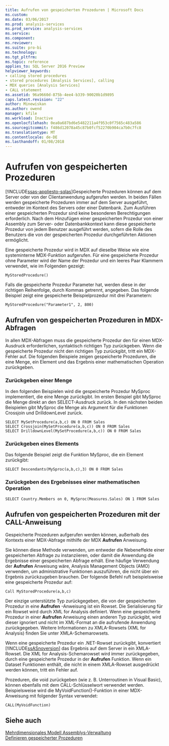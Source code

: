 ```yaml
---
title: Aufrufen von gespeicherten Prozeduren | Microsoft Docs
ms.custom: 
ms.date: 03/06/2017
ms.prod: analysis-services
ms.prod_service: analysis-services
ms.service: 
ms.component: 
ms.reviewer: 
ms.suite: pro-bi
ms.technology: 
ms.tgt_pltfrm: 
ms.topic: reference
applies_to: SQL Server 2016 Preview
helpviewer_keywords:
- calling stored procedures
- stored procedures [Analysis Services], calling
- MDX queries [Analysis Services]
- CALL statement
ms.assetid: 96a9660d-875b-4ee4-b339-90020b1d9895
caps.latest.revision: "22"
author: Minewiskan
ms.author: owend
manager: kfile
ms.workload: Inactive
ms.openlocfilehash: 0ea0a687bd6e5482211a4f953c0f7565c483a586
ms.sourcegitcommit: f486d12078a45c87b0fcf52270b904ca7b0c7fc8
ms.translationtype: MT
ms.contentlocale: de-DE
ms.lasthandoff: 01/08/2018
---
```

# <a name="calling-stored-procedures"></a>Aufrufen von gespeicherten Prozeduren
[!INCLUDE[ssas-appliesto-sqlas](../../includes/ssas-appliesto-sqlas.md)]Gespeicherte Prozeduren können auf dem Server oder von der Clientanwendung aufgerufen werden. In beiden Fällen werden gespeicherte Prozeduren immer auf dem Server ausgeführt, entweder im Kontext des Servers oder einer Datenbank. Zum Ausführen einer gespeicherten Prozedur sind keine besonderen Berechtigungen erforderlich. Nach dem Hinzufügen einer gespeicherten Prozedur von einer Assembly zum Server- oder Datenbankkontext kann diese gespeicherte Prozedur von jedem Benutzer ausgeführt werden, sofern die Rolle des Benutzers die von der gespeicherten Prozedur durchgeführten Aktionen ermöglicht.  
  
 Eine gespeicherte Prozedur wird in MDX auf dieselbe Weise wie eine systeminterne MDX-Funktion aufgerufen. Für eine gespeicherte Prozedur ohne Parameter wird der Name der Prozedur und ein leeres Paar Klammern verwendet, wie im Folgenden gezeigt:  
  
```  
MyStoredProcedure()  
```  
  
 Falls die gespeicherte Prozedur Parameter hat, werden diese in der richtigen Reihenfolge, durch Kommas getrennt, angegeben. Das folgende Beispiel zeigt eine gespeicherte Beispielprozedur mit drei Parametern:  
  
```  
MyStoredProcedure("Parameter1", 2, 800)  
```  
  
## <a name="calling-stored-procedures-in-mdx-queries"></a>Aufrufen von gespeicherten Prozeduren in MDX-Abfragen  
 In allen MDX-Abfragen muss die gespeicherte Prozedur den für einen MDX-Ausdruck erforderlichen, syntaktisch richtigen Typ zurückgeben. Wenn die gespeicherte Prozedur nicht den richtigen Typ zurückgibt, tritt ein MDX-Fehler auf. Die folgenden Beispiele zeigen gespeicherte Prozeduren, die eine Menge, ein Element und das Ergebnis einer mathematischen Operation zurückgeben.  
  
### <a name="returning-a-set"></a>Zurückgeben einer Menge  
 In den folgenden Beispielen wird die gespeicherte Prozedur MySproc implementiert, die eine Menge zurückgibt. Im ersten Beispiel gibt MySproc die Menge direkt an den SELECT-Ausdruck zurück. In den nächsten beiden Beispielen gibt MySproc die Menge als Argument für die Funktionen Crossjoin und DrilldownLevel zurück.  
  
```  
SELECT MySetProcedure(a,b,c) ON 0 FROM Sales  
SELECT Crossjoin(MySetProcedure(a,b,c)) ON 0 FROM Sales  
SELECT DrilldownLevel(MySetProcedure(a,b,c)) ON 0 FROM Sales  
```  
  
### <a name="returning-a-member"></a>Zurückgeben eines Elements  
 Das folgende Beispiel zeigt die Funktion MySproc, die ein Element zurückgibt:  
  
```  
SELECT Descendants(MySproc(a,b,c),3) ON 0 FROM Sales  
```  
  
### <a name="returning-the-result-of-a-math-operation"></a>Zurückgeben des Ergebnisses einer mathematischen Operation  
  
```  
SELECT Country.Members on 0, MySproc(Measures.Sales) ON 1 FROM Sales  
```  
  
## <a name="calling-stored-procedures-with-the-call-statement"></a>Aufrufen von gespeicherten Prozeduren mit der CALL-Anweisung  
 Gespeicherte Prozeduren aufgerufen werden können, außerhalb des Kontexts einer MDX-Abfrage mithilfe der MDX **Aufrufen** Anweisung.  
  
 Sie können diese Methode verwenden, um entweder die Nebeneffekte einer gespeicherten Abfrage zu instanziieren, oder damit die Anwendung die Ergebnisse einer gespeicherten Abfrage erhält. Eine häufige Verwendung der **Aufrufen** Anweisung wäre, Analysis Management Objects (AMO) verwenden, um administrative Funktionen auszuführen, die nicht über ein Ergebnis zurückzugeben brauchen. Der folgende Befehl ruft beispielsweise eine gespeicherte Prozedur auf:  
  
```  
Call MyStoredProcedure(a,b,c)  
```  
  
 Der einzige unterstützte Typ zurückgegeben, die von der gespeicherten Prozedur in eine **Aufrufen** -Anweisung ist ein Rowset. Die Serialisierung für ein Rowset wird durch XML for Analysis definiert. Wenn eine gespeicherte Prozedur in einer **Aufrufen** Anweisung einen anderen Typ zurückgibt, wird dieser ignoriert und nicht im XML-Format an die aufrufende Anwendung zurückgegeben. Weitere Informationen zu XMLA-Rowsets (XML for Analysis) finden Sie unter XMLA-Schemarowsets.  
  
 Wenn eine gespeicherte Prozedur ein .NET-Rowset zurückgibt, konvertiert [!INCLUDE[ssASnoversion](../../includes/ssasnoversion-md.md)] das Ergebnis auf dem Server in ein XMLA-Rowset. Die XML for Analysis-Schemarowset wird immer zurückgegeben, durch eine gespeicherte Prozedur in der **Aufrufen** Funktion. Wenn ein Dataset Funktionen enthält, die nicht in einem XMLA-Rowset ausgedrückt werden können, tritt ein Fehler auf.  
  
 Prozeduren, die void zurückgeben (wie z. B. Unterroutinen in Visual Basic), können ebenfalls mit dem CALL-Schlüsselwort verwendet werden. Beispielsweise wird die MyVoidFunction()-Funktion in einer MDX-Anweisung mit folgender Syntax verwendet:  
  
```  
CALL(MyVoidFunction)  
```  
  
## <a name="see-also"></a>Siehe auch  
 [Mehrdimensionales Modell Assemblys-Verwaltung](../../analysis-services/multidimensional-models/multidimensional-model-assemblies-management.md)   
 [Definieren gespeicherter Prozeduren](../../analysis-services/multidimensional-models-extending-olap-stored-procedures/defining-stored-procedures.md)  
  
  
